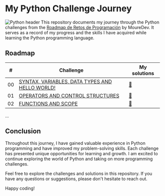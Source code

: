 # My Python Challenge Journey
![Python header](https://i.pinimg.com/originals/6a/fb/f4/6afbf45910b9b4c344737f76043d2cbc.jpg)
This repository documents my journey through the Python challenges from the [Roadmap de Retos de Programación](https://github.com/mouredev/roadmap-retos-programacion) by MoureDev. It serves as a record of my progress and the skills I have acquired while learning the Python programming language.

## Roadmap

| # | Challenge | My solutions |
|---|-----------|--------------|
|00|[SYNTAX, VARIABLES, DATA TYPES AND HELLO WORLD!](https://github.com/mouredev/roadmap-retos-programacion/blob/main/Roadmap/00%20-%20SINTAXIS%2C%20VARIABLES%2C%20TIPOS%20DE%20DATOS%20Y%20HOLA%20MUNDO/ejercicio.md)|[📝](https://github.com/antonimodev/python-challenge/blob/main/00%20-%20SINTAXIS%2C%20VARIABLES%2C%20TIPOS%20DE%20DATOS%20Y%20HOLA%20MUNDO.py)
|01|[OPERATORS AND CONTROL STRUCTURES](https://github.com/mouredev/roadmap-retos-programacion/blob/main/Roadmap/01%20-%20OPERADORES%20Y%20ESTRUCTURAS%20DE%20CONTROL/ejercicio.md)|[📝](https://github.com/antonimodev/python-challenge/blob/main/01%20-%20OPERADORES%20Y%20ESTRUCTURAS%20DE%20CONTROL.py)
|02|[FUNCTIONS AND SCOPE](https://github.com/mouredev/roadmap-retos-programacion/blob/main/Roadmap/02%20-%20FUNCIONES%20Y%20ALCANCE/ejercicio.md)|[📝](https://github.com/antonimodev/python-challenge/blob/main/02%20-%20FUNCIONES%20Y%20ALCANCE.py)


...

## Conclusion

Throughout this journey, I have gained valuable experience in Python programming and have improved my problem-solving skills. Each challenge has presented unique opportunities for learning and growth. I am excited to continue exploring the world of Python and taking on more programming challenges.

Feel free to explore the challenges and solutions in this repository. If you have any questions or suggestions, please don't hesitate to reach out.

Happy coding!
